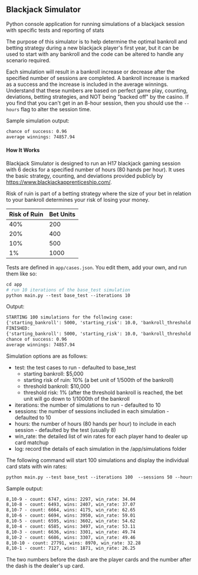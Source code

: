 ## Blackjack Simulator

Python console application for running simulations of a blackjack session with specific tests and reporting of stats

The purpose of this simulator is to help determine the optimal bankroll and betting strategy during a new blackjack player's first year, but it can be used to start with any bankroll and the code can be altered to handle any scenario required.

Each simulation will result in a bankroll increase or decrease after the specified number of sessions are completed. A bankroll increase is marked as a success and the increase is included in the average winnings. Understand that these numbers are based on perfect game play, counting, deviations, betting strategies, and NOT being "backed off" by the casino. If you find that you can't get in an 8-hour session, then you should use the `--hours` flag to alter the session time.

Sample simulation output:
```apache
chance of success: 0.96
average winnings: 74857.94
```

#### How It Works

Blackjack Simulator is designed to run an H17 blackjack gaming session with 6 decks for a specified number of hours (80 hands per hour). It uses the basic strategy, counting, and deviations provided publicly by https://www.blackjackapprenticeship.com/.

Risk of ruin is part of a betting strategy where the size of your bet in relation to your bankroll determines your risk of losing your money.

| Risk of Ruin | Bet Units |
|--------------|-----------|
| 40%          | 200       |
| 20%          | 400       |
| 10%          | 500       |
| 1%           | 1000      |

Tests are defined in `app/cases.json`. You edit them, add your own, and run them like so:

```apache
cd app
# run 10 iterations of the base_test simulation
python main.py --test base_test --iterations 10
```

Output:

```apache
STARTING 100 simulations for the following case:
{'starting_bankroll': 5000, 'starting_risk': 10.0, 'bankroll_threshold': 10000, 'threshold_risk': 1.0, 'hours_per_session': 8, 'number_of_simulations': 100}
FINISHED:
{'starting_bankroll': 5000, 'starting_risk': 10.0, 'bankroll_threshold': 10000, 'threshold_risk': 1.0, 'hours_per_session': 8, 'number_of_simulations': 100}
chance of success: 0.96
average winnings: 74857.94
```

Simulation options are as follows:

* test: the test cases to run - defaulted to base_test
  * starting bankroll: $5,000
  * starting risk of ruin: 10% (a bet unit of 1/500th of the bankroll)
  * threshold bankroll: $10,000
  * threshold risk: 1% (after the threshold bankroll is reached, the bet unit will go down to 1/1000th of the bankroll
* iterations: the number of simulations to run - defaulted to 10
* sessions: the number of sessions incliuded in each simulation - defaulted to 10
* hours: the number of hours (80 hands per hour) to include in each session - defaulted by the test (usually 8)
* win_rate: the detailed list of win rates for each player hand to dealer up card matchup
* log: record the details of each simulation in the /app/simulations folder

The following command will start 100 simulations and display the individual card stats with win rates:

```apache
python main.py --test base_test --iterations 100  --sessions 50 --hours 5 --win_rates yes --log yes
```

Sample output:

```apache
8,10-9 - count: 6747, wins: 2297, win_rate: 34.04
8,10-8 - count: 6493, wins: 2407, win_rate: 37.07
8,10-7 - count: 6664, wins: 4175, win_rate: 62.65
8,10-6 - count: 6694, wins: 3950, win_rate: 59.01
8,10-5 - count: 6595, wins: 3602, win_rate: 54.62
8,10-4 - count: 6585, wins: 3497, win_rate: 53.11
8,10-3 - count: 6636, wins: 3301, win_rate: 49.74
8,10-2 - count: 6686, wins: 3307, win_rate: 49.46
8,10-10 - count: 27791, wins: 8970, win_rate: 32.28
8,10-1 - count: 7127, wins: 1871, win_rate: 26.25
```

The two numbers before the dash are the player cards and the number after the dash is the dealer's up card.
